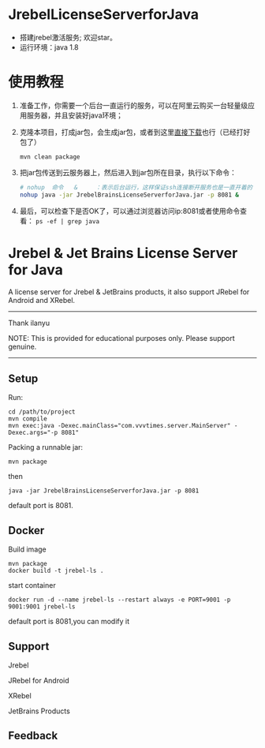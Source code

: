 # JrebelLicenseServerforJava

- 搭建jrebel激活服务; 欢迎star。
- 运行环境：java 1.8



# 使用教程

1. 准备工作，你需要一个后台一直运行的服务，可以在阿里云购买一台轻量级应用服务器，并且安装好java环境；

2. 克隆本项目，打成jar包，会生成jar包，或者到这里[直接下载](https://github.com/wyx176/JrebelLicenseServerforJava/releases)也行（已经打好包了）

   ```
   mvn clean package
   ```

3. 把jar包传送到云服务器上，然后进入到jar包所在目录，执行以下命令：

   ```bash
   # nohup  命令   &     ：表示后台运行，这样保证ssh连接断开服务也是一直开着的
   nohup java -jar JrebelBrainsLicenseServerforJava.jar -p 8081 &
   ```

4. 最后，可以检查下是否OK了，可以通过浏览器访问ip:8081或者使用命令查看：  `ps -ef | grep java`



# Jrebel & Jet Brains License Server for Java

A license server for Jrebel & JetBrains products, it also support JRebel for Android and XRebel.

***
Thank ilanyu

NOTE: This is provided for educational purposes only. Please support genuine.
***
## Setup
Run:
```
cd /path/to/project
mvn compile 
mvn exec:java -Dexec.mainClass="com.vvvtimes.server.MainServer" -Dexec.args="-p 8081"
```
Packing a runnable jar:
```
mvn package
```
then
```
java -jar JrebelBrainsLicenseServerforJava.jar -p 8081
```
default port is 8081.

## Docker
Build image
```
mvn package 
docker build -t jrebel-ls .
```

start container
```
docker run -d --name jrebel-ls --restart always -e PORT=9001 -p 9001:9001 jrebel-ls
```
default port is 8081,you can modify it
## Support

Jrebel

JRebel for Android

XRebel

JetBrains Products

## Feedback




